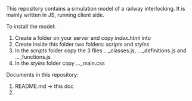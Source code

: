 This repository contains a simulation model of a railway interlocking.
It is mainly written in JS, running client side.

To install the model:
1. Create a folder on your server and copy *index.html* into
2. Create inside this folder two folders: *scripts* and *styles*
3. In the *scripts* folder copy the 3 files ..._classes.js, ..._definitions.js and ..._functions.js
4. In the *styles* folder copy ..._main.css

Documents in this repository:
1. README.md -> this doc
2. 
